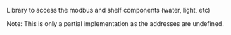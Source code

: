 
Library to access the modbus and shelf components (water, light, etc)

Note: This is only a partial implementation as the addresses are undefined.



